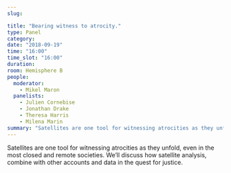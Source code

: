 ```yaml
---
slug:

title: "Bearing witness to atrocity."
type: Panel
category:
date: "2018-09-19"
time: "16:00"
time_slot: "16:00"
duration:
room: Hemisphere B
people:
  moderator:
    - Mikel Maron
  panelists:
    - Julien Cornebise
    - Jonathan Drake
    - Theresa Harris
    - Milena Marin
summary: "Satellites are one tool for witnessing atrocities as they unfold, even in the most closed and remote societies. We’ll discuss how satellite analysis, combine with other accounts and data in the quest for justice."
---
```

Satellites are one tool for witnessing atrocities as they unfold, even in the most closed and remote societies. We’ll discuss how satellite analysis, combine with other accounts and data in the quest for justice.

